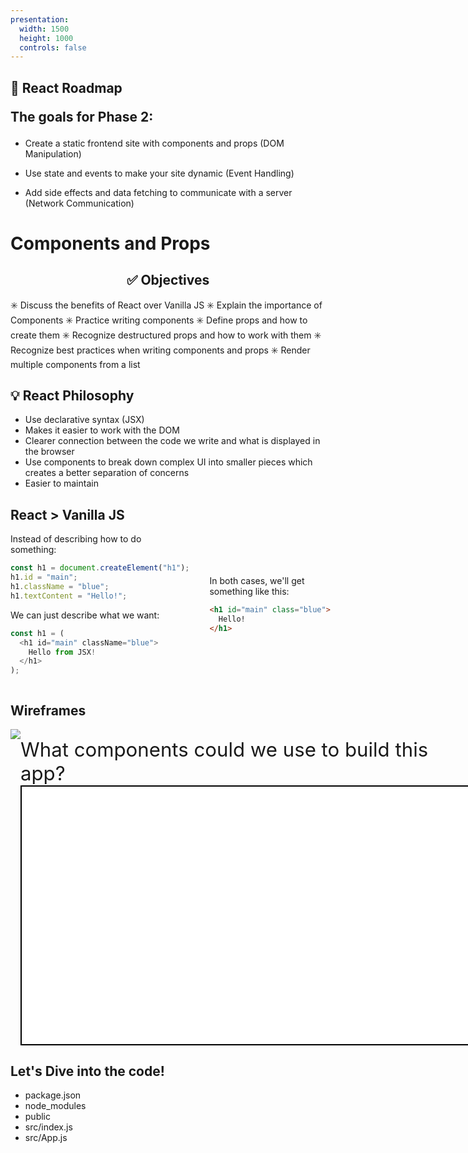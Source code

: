 ```yaml
---
presentation:
  width: 1500
  height: 1000
  controls: false
---
```


<!-- slide -->

<h2> 🚗 React Roadmap

The goals for Phase 2: </h2>

- Create a static frontend site with components and props (DOM Manipulation)

- Use state and events to make your site dynamic (Event Handling)

- Add side effects and data fetching to communicate with a server (Network Communication)

<!-- slide -->

<h1> Components and Props </h1>

<!-- slide style="text-align: left;" -->

<h2 style="text-align: center;"> ✅ Objectives </h2>

✳️ Discuss the benefits of React over Vanilla JS
✳️ Explain the importance of Components
✳️ Practice writing components
✳️ Define props and how to create them
✳️ Recognize destructured props and how to work with them
✳️ Recognize best practices when writing components and props
✳️ Render multiple components from a list

<!-- slide -->

<h2> 💡 React Philosophy </h2>

- Use declarative syntax (JSX)
- Makes it easier to work with the DOM
- Clearer connection between the code we write and what is displayed in the browser
- Use components to break down complex UI into smaller pieces which creates a better separation of concerns
- Easier to maintain

<!-- slide -->

<h2> React > Vanilla JS </h2>

<div style="display: flex; gap: 2rem;">
<div>
Instead of describing how to do something:

```js
const h1 = document.createElement("h1");
h1.id = "main";
h1.className = "blue";
h1.textContent = "Hello!";
```

We can just describe what we want:

```js
const h1 = (
  <h1 id="main" className="blue">
    Hello from JSX!
  </h1>
);
```

</div>
<div style="display: flex; flex-direction: column; justify-content: center;">
  In both cases, we'll get something like this:

  ```html
  <h1 id="main" class="blue">
    Hello!
  </h1>
  ```

</div>
</div>

<!-- slide -->

<h2> Wireframes </h2>

<div style="display: flex; flex-direction: row;">
  <div>
    <img src="https://res.cloudinary.com/dnocv6uwb/image/upload/v1643721399/wireframe_bfc35e.png">
  </div>

  <div style="font-size: 1.95rem; margin-top: 0.85rem;">
    What components could we use to build this app?

<textarea style="font-size: 2rem; border: 2px solid black; padding: 1rem;" rows="10" cols="35"></textarea>    
  </div>
</div>



<!-- slide -->


## Let's Dive into the code!

- package.json
- node_modules
- public
- src/index.js
- src/App.js